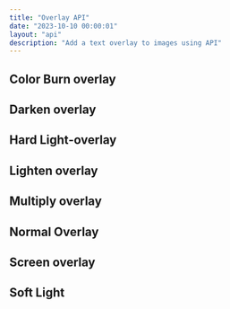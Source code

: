 ```yaml
---
title: "Overlay API"
date: "2023-10-10 00:00:01"
layout: "api"
description: "Add a text overlay to images using API"
---
```



## Color Burn overlay

## Darken overlay

## Hard Light-overlay

## Lighten overlay

## Multiply overlay

## Normal Overlay

## Screen overlay

## Soft Light

